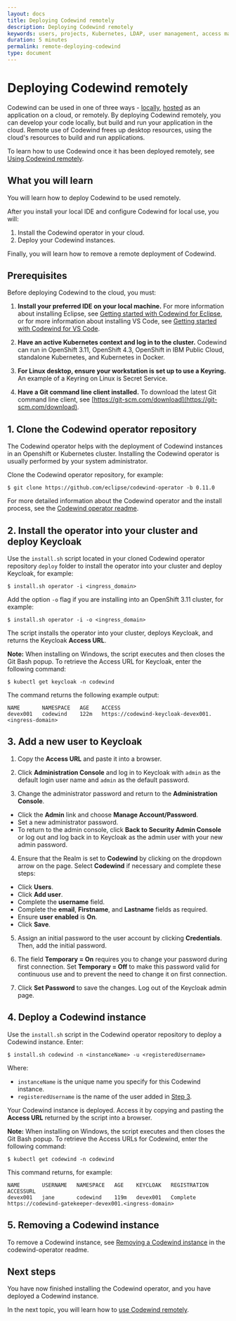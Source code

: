 ```yaml
---
layout: docs
title: Deploying Codewind remotely
description: Deploying Codewind remotely
keywords: users, projects, Kubernetes, LDAP, user management, access management, login, deployment, pod, security, securing cloud connection, remote deployment of Codewind
duration: 5 minutes
permalink: remote-deploying-codewind
type: document
---
```


# Deploying Codewind remotely

Codewind can be used in one of three ways - [locally](./gettingstarted.html), [hosted](./che-installinfo.html) as an application on a cloud, or remotely. By deploying Codewind remotely, you can develop your code locally, but build and run your application in the cloud. Remote use of Codewind frees up desktop resources, using the cloud's resources to build and run applications. 

To learn how to use Codewind once it has been deployed remotely, see [Using Codewind remotely](remote-codewind-overview.html).

## What you will learn

You will learn how to deploy Codewind to be used remotely. 

After you install your local IDE and configure Codewind for local use, you will:

1. Install the Codewind operator in your cloud.
2. Deploy your Codewind instances. 

Finally, you will learn how to remove a remote deployment of Codewind.

## Prerequisites

Before deploying Codewind to the cloud, you must:

1. **Install your preferred IDE on your local machine.** For more information about installing Eclipse, see [Getting started with Codewind for Eclipse](eclipse-getting-started.html), or for more information about installing VS Code, see [Getting started with Codewind for VS Code](vsc-getting-started.html).

2. **Have an active Kubernetes context and log in to the cluster.** Codewind can run in OpenShift 3.11, OpenShift 4.3, OpenShift in IBM Public Cloud, standalone Kubernetes, and Kubernetes in Docker.

3. **For Linux desktop, ensure your workstation is set up to use a Keyring.** An example of a Keyring on Linux is Secret Service. 

4. **Have a Git command line client installed.** To download the latest Git command line client, see [https://git-scm.com/download](https://git-scm.com/download).

## 1. Clone the Codewind operator repository

The Codewind operator helps with the deployment of Codewind instances in an Openshift or Kubernetes cluster. Installing the Codewind operator is usually performed by your system administrator. 

Clone the Codewind operator repository, for example: 

`$ git clone https://github.com/eclipse/codewind-operator -b 0.11.0`

For more detailed information about the Codewind operator and the install process, see the [Codewind operator readme](https://github.com/eclipse/codewind-operator/blob/master/README.md).

## 2. Install the operator into your cluster and deploy Keycloak

Use the `install.sh` script located in your cloned Codewind operator repository `deploy` folder to install the operator into your cluster and deploy Keycloak, for example:

`$ install.sh operator -i <ingress_domain>`

Add the option `-o` flag if you are installing into an OpenShift 3.11 cluster, for example: 

`$ install.sh operator -i -o <ingress_domain>`

The script installs the operator into your cluster, deploys Keycloak, and returns the Keycloak **Access URL**.

**Note:** When installing on Windows, the script executes and then closes the Git Bash popup. To retrieve the Access URL for Keycloak, enter the following command:

`$ kubectl get keycloak -n codewind`

The command returns the following example output:

```
NAME       NAMESPACE   AGE    ACCESS
devex001   codewind    122m   https://codewind-keycloak-devex001.<ingress-domain>
```

## 3. Add a new user to Keycloak

1. Copy the **Access URL** and paste it into a browser.

2. Click **Administration Console** and log in to Keycloak with `admin` as the default login user name and `admin` as the default password.

3. Change the administrator password and return to the **Administration Console**.
- Click the **Admin** link and choose **Manage Account/Password**.
- Set a new administrator password.
- To return to the admin console, click **Back to Security Admin Console** or log out and log back in to Keycloak as the admin user with your new admin password.

4. Ensure that the Realm is set to **Codewind** by clicking on the dropdown arrow on the page. Select **Codewind** if necessary and complete these steps:
- Click **Users**.
- Click **Add user**.
- Complete the **username** field.
- Complete the **email**, **Firstname**, and **Lastname** fields as required.
- Ensure **user enabled** is **On**.
- Click **Save**.

5. Assign an initial password to the user account by clicking **Credentials**. Then, add the initial password.

6. The field **Temporary = On** requires you to change your password during first connection. Set **Temporary = Off** to make this password valid for continuous use and to prevent the need to change it on first connection.

7. Click **Set Password** to save the changes. Log out of the Keycloak admin page.

## 4. Deploy a Codewind instance

Use the `install.sh` script in the Codewind operator repository to deploy a Codewind instance. Enter:

`$ install.sh codewind -n <instanceName> -u <registeredUsername>`

Where:
- `instanceName` is the unique name you specify for this Codewind instance.
- `registeredUsername` is the name of the user added in [Step 3](#3-add-a-new-user-to-keycloak).

Your Codewind instance is deployed. Access it by copying and pasting the **Access URL** returned by the script into a browser. 

**Note:** When installing on Windows, the script executes and then closes the Git Bash popup. To retrieve the Access URLs for Codewind, enter the following command:

`$ kubectl get codewind -n codewind`

This command returns, for example:

```
NAME       USERNAME   NAMESPACE   AGE    KEYCLOAK   REGISTRATION   ACCESSURL
devex001   jane       codewind    119m   devex001   Complete       https://codewind-gatekeeper-devex001.<ingress-domain>
```

## 5. Removing a Codewind instance

To remove a Codewind instance, see [Removing a Codewind instance](https://github.com/eclipse/codewind-operator/blob/master/README.md#removing-a-codewind-instance) in the codewind-operator readme.

## Next steps

You have now finished installing the Codewind operator, and you have deployed a Codewind instance.

In the next topic, you will learn how to [use Codewind remotely](./remote-codewind-overview.html).
